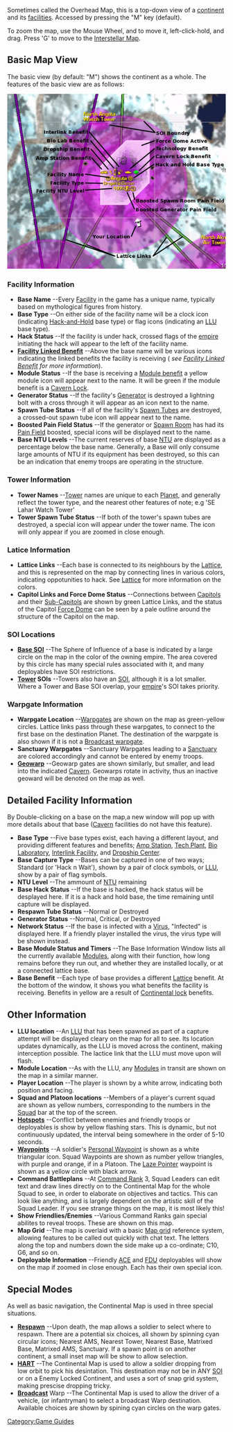 Sometimes called the Overhead Map, this is a top-down view of a
[continent](continent.md "wikilink") and its
[facilities](facilities.md "wikilink"). Accessed by pressing the "M" key
(default).

To zoom the map, use the Mouse Wheel, and to move it, left-click-hold,
and drag. Press 'G' to move to the [Interstellar
Map](Interstellar_Map.md "wikilink").

## Basic Map View

The basic view (by default: "M") shows the continent as a whole. The
features of the basic view are as follows:

![](images/ContMapExp.jpg "ContMapExp.jpg")

### Facility Information

- **Base Name** --Every [Facility](Facility.md "wikilink") in the game
  has a unique name, typically based on mythological figures from
  history.
- **Base Type** --On either side of the facility name will be a clock
  icon (indicating [Hack-and-Hold](Hack-and-Hold.md "wikilink") base
  type) or flag icons (indicating an [LLU](LLU.md "wikilink") base type).
- **Hack Status** --If the facility is under hack, crossed flags of
  the [empire](empire.md "wikilink") initiating the hack will appear to
  the left of the facility name.
- **[Facility Linked Benefit](Facility_Linked_Benefit.md "wikilink")**
  --Above the base name will be various icons indicating the linked
  benefits the facility is receiving (<i> see [Facility Linked
  Benefit](Facility_Linked_Benefit.md "wikilink") for more
  information</i>).
- **Module Status** --If the base is receiving a [Module
  benefit](Module_benefit.md "wikilink") a yellow module icon will appear
  next to the name. It will be green if the module benefit is a
  [Cavern Lock](Cavern_Lock.md "wikilink").
- **Generator Status** --If the facility's
  [Generator](Generator.md "wikilink") is destroyed a lightning bolt with
  a cross through it will appear as an icon next to the name.
- **Spawn Tube Status** --If all of the facility's [Spawn
  Tubes](Spawn_Tube.md "wikilink") are destroyed, a crossed-out spawn
  tube icon will appear next to the name.
- **Boosted Pain Field Status** --If the generator or [Spawn
  Room](Spawn_Room.md "wikilink") has had its [Pain
  Field](Pain_Field.md "wikilink") boosted, special icons will be
  displayed next to the name.
- **Base NTU Levels** --The current reserves of base
  [NTU](NTU.md "wikilink") are displayed as a percentage below the base
  name. Generally, a Base will only consume large amounts of NTU if
  its equipment has been destroyed, so this can be an indication that
  enemy troops are operating in the structure.

### Tower Information

- **Tower Names** --[Tower](Tower.md "wikilink") names are unique to each
  [Planet](Planet.md "wikilink"), and generally reflect the tower type,
  and the nearest other features of note; e.g 'SE Lahar Watch Tower'
- **Tower Spawn Tube Status** --If both of the tower's spawn tubes are
  destroyed, a special icon will appear under the tower name. The icon
  will only appear if you are zoomed in close enough.

### Latice Information

- **Lattice Links** --Each base is connected to its neighbours by the
  [Lattice](Lattice.md "wikilink"), and this is represented on the map by
  connecting lines in various colors, indicating oppotunities to hack.
  See [Lattice](Lattice.md "wikilink") for more information on the
  colors.
- **Capitol Links and Force Dome Status** --Connections between
  [Capitols](Capitol.md "wikilink") and their
  [Sub-Capitols](Sub-Capitol.md "wikilink") are shown by green Lattice
  Links, and the status of the Capitol [Force
  Dome](Force_Dome.md "wikilink") can be seen by a pale outline around
  the structure of the Capitol on the map.

### SOI Locations

- **[Base SOI](SOI.md "wikilink")** --The Sphere of Influence of a base
  is indicated by a large circle on the map in the color of the owning
  empire. The area covered by this circle has many special rules
  associated with it, and many deployables have SOI restrictions.
- **[Tower](Tower.md "wikilink") SOIs** --Towers also have an
  [SOI](SOI.md "wikilink"), although it is a lot smaller. Where a Tower
  and Base SOI overlap, your [empire](empire.md "wikilink")'s SOI takes
  priority.

### Warpgate Information

- **Warpgate Location** --[Warpgates](Warpgate.md "wikilink") are shown
  on the map as green-yellow circles. Lattice links pass through these
  warpgates, to connect to the first base on the destination Planet.
  The destination of the warpgate is also shown if it is not a
  [Broadcast warpgate](Broadcast_warpgate.md "wikilink").
- **Sanctuary Warpgates** --Sanctuary Warpgates leading to a
  [Sanctuary](Sanctuary.md "wikilink") are colored accordingly and cannot
  be entered by enemy troops.
- **[Geowarp](Geowarp.md "wikilink")** --Geowarp gates are shown
  similarly, but smaller, and lead into the indicated
  [Cavern](Cavern.md "wikilink"). Geowarps rotate in activity, thus an
  inactive geoward will be denoted on the map as well.

## Detailed Facility Information

By Double-clicking on a base on the map,a new window will pop up with
more details about that base ([Cavern](Cavern.md "wikilink") facilities do
not have this feature).

- **Base Type** --Five base types exist, each having a different
  layout, and providing different features and benefits; [Amp
  Station](Amp_Station.md "wikilink"), [Tech
  Plant](Tech_Plant.md "wikilink"), [Bio
  Laboratory](Bio_Laboratory.md "wikilink"), [Interlink
  Facility](Interlink_Facility.md "wikilink"), and [Dropship
  Center](Dropship_Center.md "wikilink").
- **Base Capture Type** --Bases can be captured in one of two ways;
  Standard (or 'Hack n Wait'), shown by a pair of clock symbols, or
  [LLU](LLU.md "wikilink"), show by a pair of flag symbols.
- **NTU Level** --The ammount of [NTU](NTU.md "wikilink") remaining
- **Base Hack Status** --If the base is hacked, the hack status will
  be desplayed here. If it is a hack and hold base, the time remaining
  until capture will be displayed.
- **Respawn Tube Status** --Normal or Destroyed
- **Generator Status** --Normal, Critical, or Destroyed
- **Network Status** --If the base is infected with a
  [Virus](Virus.md "wikilink"), "Infected" is displayed here. If a
  friendly player installed the virus, the virus type will be shown
  instead.
- **Base Module Status and Timers** --The Base Information Window
  lists all the currently available [Modules](Modules.md "wikilink"),
  along with their function, how long remains before they run out, and
  whether they are installed locally, or at a connected lattice base.
- **Base Benefit** --Each type of base provides a different
  [Lattice](Lattice.md "wikilink") benefit. At the bottom of the window,
  it shows you what benefits the facility is receiving. Benefits in
  yellow are a result of [Continental
  lock](Continental_lock.md "wikilink") benefits.

## Other Information

- **LLU location** --An [LLU](LLU.md "wikilink") that has been spawned as
  part of a capture attempt will be displayed cleary on the map for
  all to see. Its location updates dynamically, as the LLU is moved
  across the continent, making interception possible. The lactice link
  that the LLU must move upon will flash.
- **Module Location** --As with the LLU, any
  [Modules](Module.md "wikilink") in transit are shown on the map in a
  similar manner.
- **Player Location** --The player is shown by a white arrow,
  indicating both position and facing.
- **Squad and Platoon locations** --Members of a player's current
  squad are shown as yellow numbers, corresponding to the numbers in
  the [Squad](Squad.md "wikilink") bar at the top of the screen.
- **[Hotspots](Hotspot.md "wikilink")** --Conflict between enemies and
  friendly troops or deployables is show by yellow flashing stars.
  This is dynamic, but not continuously updated, the interval being
  somewhere in the order of 5-10 seconds.
- **[Waypoints](Waypoint.md "wikilink")** --A soldier's [Personal
  Waypoint](Personal_Waypoint.md "wikilink") is shown as a white
  triangular icon. Squad Waypoints are shown as number yellow
  triangles, with purple and orange, if in a Platoon. The [Laze
  Pointer](Laze_Pointer.md "wikilink") waypoint is shown as a yellow
  circle with black arrow.
- **Command Battleplans** --At [Command Rank](Command_Rank.md "wikilink")
  3, Squad Leaders can edit text and draw lines directly on to the
  Continental Map for the whole Squad to see, in order to elaborate on
  objectives and tactics. This can look like anything, and is largely
  dependent on the artistic skill of the Squad Leader. If you see
  strange things on the map, it is most likely this!
- **Show Friendlies/Enemies** --Various Command Ranks gain special
  abilites to reveal troops. These are shown on this map.
- **Map Grid** --The map is overlaid with a basic [Map
  grid](Map_grid.md "wikilink") reference system, allowing features to be
  called out quickly with chat text. The letters along the top and
  numbers down the side make up a co-ordinate; C10, G6, and so on.
- **Deployable Information** --Friendly [ACE](ACE.md "wikilink") and
  [FDU](FDU.md "wikilink") deployables will show on the map if zoomed in
  close enough. Each has their own special icon.

## Special Modes

As well as basic navigation, the Continental Map is used in three
special situations.

- **[Respawn](Respawn.md "wikilink")** --Upon death, the map allows a
  soldier to select where to respawn. There are a potential six
  choices, all shown by spinning cyan circular icons; Nearest AMS,
  Nearest Tower, Nearest Base, Matrixed Base, Matrixed AMS, Sanctuary.
  If a spawn point is on another continent, a small inset map will be
  show to allow selection.
- **[HART](HART.md "wikilink")** --The Continental Map is used to allow a
  soldier dropping from low orbit to pick his desintation. This
  destination may not be in ANY [SOI](SOI.md "wikilink") or on a Enemy
  Locked Continent, and uses a sort of snap grid system, making
  prescise dropping tricky.
- **[Broadcast](Broadcast.md "wikilink")** Warp --The Continental Map is
  used to allow the driver of a vehicle, (or infantryman) to select a
  broadcast Warp destination. Available choices are shown by spining
  cyan circles on the warp gates.

[Category:Game Guides](Category:Game_Guides.md "wikilink")
